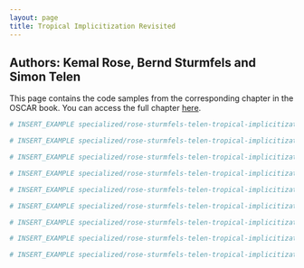 ```yaml
---
layout: page
title: Tropical Implicitization Revisited
---
```


## Authors: Kemal Rose, Bernd Sturmfels and Simon Telen

This page contains the code samples from the corresponding chapter in the OSCAR book. You can access the full chapter [here](https://link.springer.com/chapter/10.1007/978-3-031-62127-7_17).

```julia
# INSERT_EXAMPLE specialized/rose-sturmfels-telen-tropical-implicitization/auxiliary_code/main.jl
```

```julia
# INSERT_EXAMPLE specialized/rose-sturmfels-telen-tropical-implicitization/gen_impl.jlcon
```

```julia
# INSERT_EXAMPLE specialized/rose-sturmfels-telen-tropical-implicitization/hyperdet.jlcon
```

```julia
# INSERT_EXAMPLE specialized/rose-sturmfels-telen-tropical-implicitization/get_hyperdet.jlcon
```

```julia
# INSERT_EXAMPLE specialized/rose-sturmfels-telen-tropical-implicitization/pol_from_surface.jlcon
```

```julia
# INSERT_EXAMPLE specialized/rose-sturmfels-telen-tropical-implicitization/coeffs_fin.jlcon
```

```julia
# INSERT_EXAMPLE specialized/rose-sturmfels-telen-tropical-implicitization/triang.jlcon
```

```julia
# INSERT_EXAMPLE specialized/rose-sturmfels-telen-tropical-implicitization/chow_fan.jlcon
```

```julia
# INSERT_EXAMPLE specialized/rose-sturmfels-telen-tropical-implicitization/chow_transl.jlcon
```

